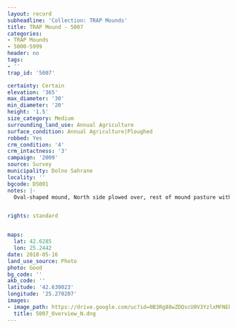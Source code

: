 ```yaml
---
layout: record
subheadline: 'Collection: TRAP Mounds'
title: TRAP Mound - 5007
categories:
- TRAP Mounds
- 5000-5999
header: no
tags:
- ''
trap_id: '5007'

certainty: Certain
elevation: '365'
max_diameter: '30'
min_diameter: '20'
height: '1.5'
size_category: Medium
surrounding_land_use: Annual Agriculture
surface_condition: Annual Agriculture|Ploughed
robbed: Yes
crm_condition: '4'
crm_intactness: '3'
campaign: '2009'
source: Survey
municipality: Dolno Sahrane
locality: ''
bgcode: DS001
notes: |-
  Oval-shaped mound, North side plowed over, rest of mound pasture with undefined boundaries.


rights: standard


maps:
  lat: 42.6285
  lon: 25.2442
date: 2018-05-16
land_use_source: Photo
photo: Good
bg_code: ''
akb_code: ''
latitude: '42.630023'
longitude: '25.270207'
images:
- image_path: https://drive.google.com/uc?id=0B3Rg88wZDQscU0V3YzlxMFNEbmM
  title: 5007_Overview_N.dng
---
```

